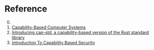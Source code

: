 # Reference

0. []()
0. [Capability-Based Computer Systems](https://homes.cs.washington.edu/~levy/capabook/)
0. [Introducing cap-std, a capability-based version of the Rust standard library](https://blog.sunfishcode.online/introducing-cap-std/)
0. [Introduction To Capability Based Security](http://www.skyhunter.com/marcs/capabilityIntro/index.html)

